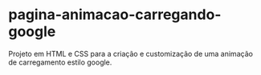 # pagina-animacao-carregando-google
Projeto em HTML e CSS para a criação e customização de uma animação de carregamento estilo google.

